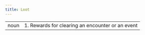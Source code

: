 ```yaml
---
title: Loot
---
```

| | |
| --- | --- |
| noun | 1.  	Rewards for clearing an encounter or an event	|
